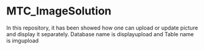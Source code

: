 # MTC_ImageSolution
In this repository, it has been showed how one can upload or update picture and display it separately.
Database name is displayupload and
Table name is imgupload
